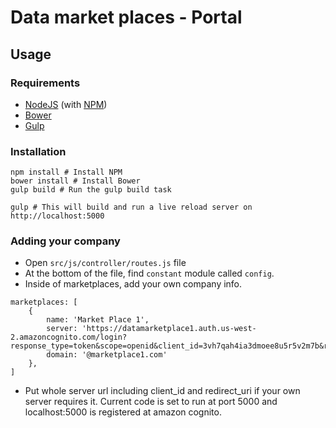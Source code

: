 
# Data market places - Portal

## Usage
### Requirements
* [NodeJS](http://nodejs.org/) (with [NPM](https://www.npmjs.org/))
* [Bower](http://bower.io)
* [Gulp](http://gulpjs.com)

### Installation
```
npm install # Install NPM
bower install # Install Bower
gulp build # Run the gulp build task
```

```
gulp # This will build and run a live reload server on http://localhost:5000
```


### Adding your company
* Open `src/js/controller/routes.js` file
* At the bottom of the file, find `constant` module called `config`.
* Inside of marketplaces, add your own company info.

```
marketplaces: [
    {
        name: 'Market Place 1',
        server: 'https://datamarketplace1.auth.us-west-2.amazoncognito.com/login?response_type=token&scope=openid&client_id=3vh7qah4ia3dmoee8u5r5v2m7b&redirect_uri=http%3A%2F%2Flocalhost%3A5000%2F',
        domain: '@marketplace1.com'
    },
]
```

* Put whole server url including client_id and redirect_uri if your own server requires it.
Current code is set to run at port 5000 and localhost:5000 is registered at amazon cognito.